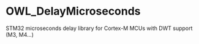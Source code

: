 # OWL_DelayMicroseconds
STM32 microseconds delay library for Cortex-M MCUs with DWT support (M3, M4...)
